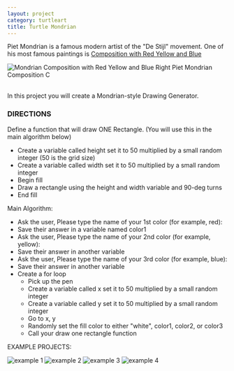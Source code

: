 ```yaml
---
layout: project
category: turtleart
title: Turtle Mondrian
---
```


Piet Mondrian is a famous modern artist of the "De Stijl" movement. One of his most famous paintings is [Composition with Red Yellow and Blue](https://www.google.com/search?surl=1&biw=1211&bih=746&tbm=isch&sa=1&q=mondrian+composition+with+red+yellow+and+blue&oq=mondrian+comp&safe=active&ssui=on)

![Mondrian Composition with Red Yellow and Blue Right Piet Mondrian Composition C](/apcsp/turtleart/Mondrian-Composition-with-Red-Yellow-and-Blue-Right-Piet-Mondrian-Composition-C.-Images-via-piet-mondrian.org_.jpg)

<br>
In this project you will create a Mondrian-style Drawing Generator.

### DIRECTIONS

Define a function that will draw ONE Rectangle. (You will use this in the main algorithm below)
  - Create a variable called height set it to 50 multiplied by a small random integer (50 is the grid size)
  - Create a variable called width set it to 50 multiplied by a small random integer
  - Begin fill
  - Draw a rectangle using the height and width variable and 90-deg turns
  - End fill

Main Algorithm:
  - Ask the user, Please type the name of your 1st color (for example, red):
  - Save their answer in a variable named color1
  - Ask the user, Please type the name of your 2nd color (for example, yellow):
  - Save their answer in another variable
  - Ask the user, Please type the name of your 3rd color (for example, blue):
  - Save their answer in another variable
  - Create a for loop
    - Pick up the pen
    - Create a variable called x set it to 50 multiplied by a small random integer
    - Create a variable called y set it to 50 multiplied by a small random integer
    - Go to x, y
    - Randomly set the fill color to either "white", color1, color2, or color3
    - Call your draw one rectangle function



EXAMPLE PROJECTS:


![example 1](/apcsp\turtleart\mon1.jpg)
![example 2](/apcsp\turtleart\mon2.jpg)
![example 3](/apcsp\turtleart\mon3.jpg)
![example 4](/apcsp\turtleart\mon4.jpg)
